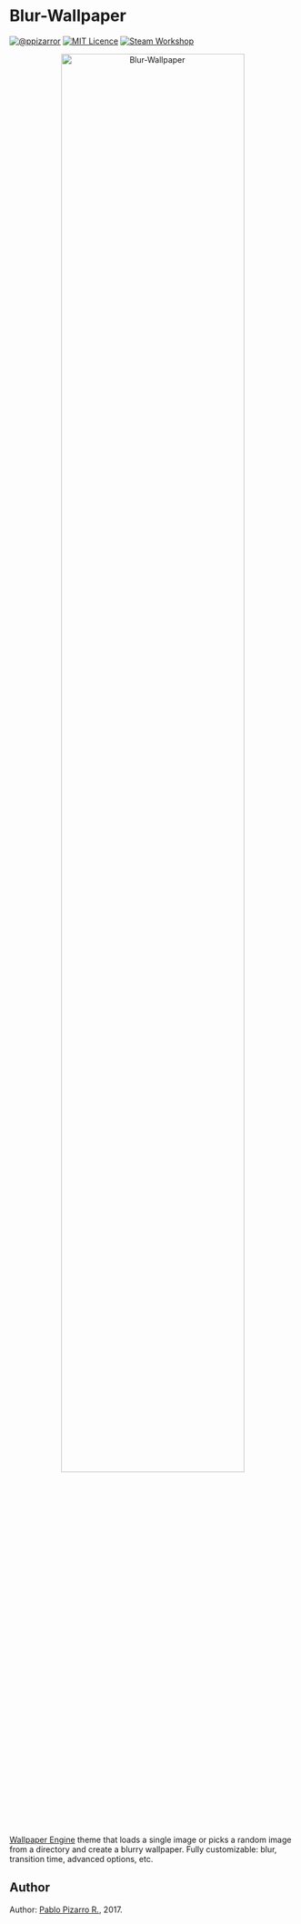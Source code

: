 # Blur-Wallpaper
[![@ppizarror](http://ppizarror.com/resources/images/author.svg)](http://ppizarror.com)
[![MIT Licence](http://ppizarror.com/resources/images/licensemit.svg)](https://opensource.org/licenses/MIT/)
[![Steam Workshop](http://ppizarror.com/resources/images/blur-wallpaper/steam.svg)](http://steamcommunity.com/sharedfiles/filedetails/?id=1125984664)

<p align="center">
  <img src="http://ppizarror.com/resources/images/blur-wallpaper/main.PNG" alt="Blur-Wallpaper" width="80%px" />
</p>

<a href="http://store.steampowered.com/app/431960/Wallpaper_Engine/">Wallpaper Engine</a> theme that loads a single image or picks a random image from a directory and create a blurry wallpaper. Fully customizable: blur, transition time, advanced options, etc.

## Author
Author: <a href="http://ppizarror.com">Pablo Pizarro R.</a>, 2017.